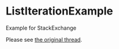 # ListIterationExample
Example for StackExchange

Please see [the original thread](http://programmers.stackexchange.com/q/319002/201032).

